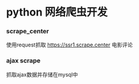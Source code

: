 # python 网络爬虫开发

### scrape_center
使用request抓取 https://ssr1.scrape.center 电影评论
### ajax scrape
抓取ajax数据并存储在mysql中